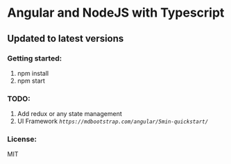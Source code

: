 # Angular and NodeJS with Typescript
## Updated to latest versions

### Getting started:
1. npm install
2. npm start

### TODO:
1. Add redux or any state management
2. UI Framework 
_```https://mdbootstrap.com/angular/5min-quickstart/```_

### License:
MIT


 
